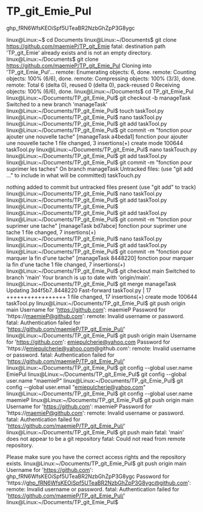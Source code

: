 # TP_git_Emie_Pul
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

linux@Linux:~$ cd Documents
linux@Linux:~/Documents$ git clone https://github.com/maemieP/TP_git_Emie
fatal: destination path 'TP_git_Emie' already exists and is not an empty directory.
linux@Linux:~/Documents$ git clone https://github.com/maemieP/TP_git_Emie_Pul
Cloning into 'TP_git_Emie_Pul'...
remote: Enumerating objects: 6, done.
remote: Counting objects: 100% (6/6), done.
remote: Compressing objects: 100% (3/3), done.
remote: Total 6 (delta 0), reused 0 (delta 0), pack-reused 0
Receiving objects: 100% (6/6), done.
linux@Linux:~/Documents$ cd TP_git_Emie_Pul
linux@Linux:~/Documents/TP_git_Emie_Pul$ git checkout -b manageTask
Switched to a new branch 'manageTask'
linux@Linux:~/Documents/TP_git_Emie_Pul$ touch taskTool.py
linux@Linux:~/Documents/TP_git_Emie_Pul$ nano taskTool.py
linux@Linux:~/Documents/TP_git_Emie_Pul$ git add taskTool.py
linux@Linux:~/Documents/TP_git_Emie_Pul$ git commit -m "fonction pour ajouter une nouvelle tache"
[manageTask a4beda1] fonction pour ajouter une nouvelle tache
 1 file changed, 3 insertions(+)
 create mode 100644 taskTool.py
linux@Linux:~/Documents/TP_git_Emie_Pul$ nano taskTouch.py
linux@Linux:~/Documents/TP_git_Emie_Pul$ git add taskTool.py
linux@Linux:~/Documents/TP_git_Emie_Pul$ git commit -m "fonction pour suprimer les taches"
On branch manageTask
Untracked files:
  (use "git add <file>..." to include in what will be committed)
	taskTouch.py

nothing added to commit but untracked files present (use "git add" to track)
linux@Linux:~/Documents/TP_git_Emie_Pul$ nano taskTool.py
linux@Linux:~/Documents/TP_git_Emie_Pul$ git add taskTool.py
linux@Linux:~/Documents/TP_git_Emie_Pul$ 
linux@Linux:~/Documents/TP_git_Emie_Pul$ git add taskTool.py
linux@Linux:~/Documents/TP_git_Emie_Pul$ git commit -m "fonction pour suprimer une tache"
[manageTask bd7abce] fonction pour suprimer une tache
 1 file changed, 7 insertions(+)
linux@Linux:~/Documents/TP_git_Emie_Pul$ nano taskTool.py
linux@Linux:~/Documents/TP_git_Emie_Pul$ git add taskTool.py
linux@Linux:~/Documents/TP_git_Emie_Pul$ git commit -m "fonction pour marquer la fin d'une tache"
[manageTask 8448220] fonction pour marquer la fin d'une tache
 1 file changed, 7 insertions(+)
linux@Linux:~/Documents/TP_git_Emie_Pul$ git checkout main
Switched to branch 'main'
Your branch is up to date with 'origin/main'.
linux@Linux:~/Documents/TP_git_Emie_Pul$ git merge manageTask
Updating 3d4f5b7..8448220
Fast-forward
 taskTool.py | 17 +++++++++++++++++
 1 file changed, 17 insertions(+)
 create mode 100644 taskTool.py
linux@Linux:~/Documents/TP_git_Emie_Pul$ git push origin main
Username for 'https://github.com': maemieP
Password for 'https://maemieP@github.com': 
remote: Invalid username or password.
fatal: Authentication failed for 'https://github.com/maemieP/TP_git_Emie_Pul/'
linux@Linux:~/Documents/TP_git_Emie_Pul$ git push origin main
Username for 'https://github.com': emiepulcherie@yahoo.com
Password for 'https://emiepulcherie@yahoo.com@github.com': 
remote: Invalid username or password.
fatal: Authentication failed for 'https://github.com/maemieP/TP_git_Emie_Pul/'
linux@Linux:~/Documents/TP_git_Emie_Pul$ git config --global user.name
EmiePul
linux@Linux:~/Documents/TP_git_Emie_Pul$ git config --global user.name "maemieP"
linux@Linux:~/Documents/TP_git_Emie_Pul$ git config --global user.email "emiepulcherie@yahoo.com"
linux@Linux:~/Documents/TP_git_Emie_Pul$ git config --global user.name
maemieP
linux@Linux:~/Documents/TP_git_Emie_Pul$ git push origin main
Username for 'https://github.com': maemieP
Password for 'https://maemieP@github.com': 
remote: Invalid username or password.
fatal: Authentication failed for 'https://github.com/maemieP/TP_git_Emie_Pul/'
linux@Linux:~/Documents/TP_git_Emie_Pul$ git push main
fatal: 'main' does not appear to be a git repository
fatal: Could not read from remote repository.

Please make sure you have the correct access rights
and the repository exists.
linux@Linux:~/Documents/TP_git_Emie_Pul$ git push origin main
Username for 'https://github.com': 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
Password for 'https://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@github.com': 
remote: Invalid username or password.
fatal: Authentication failed for 'https://github.com/maemieP/TP_git_Emie_Pul/'
linux@Linux:~/Documents/TP_git_Emie_Pul$ 

